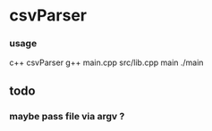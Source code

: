 # csvParser
### usage
c++ csvParser
g++ main.cpp src/lib.cpp main
./main 

## todo 

### maybe pass file via argv ?
